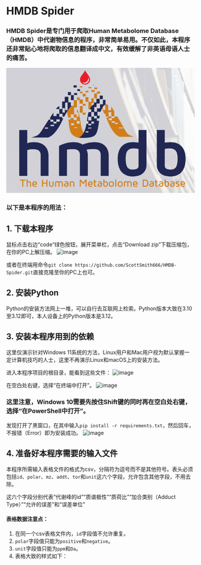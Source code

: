 # HMDB Spider

### HMDB Spider是专门用于爬取Human Metabolome Database（HMDB）中代谢物信息的程序，非常简单易用。不仅如此，本程序还非常贴心地将爬取的信息翻译成中文，有效缓解了非英语母语人士的痛苦。
![](https://github.com/ScottSmith666/HMDB-Spider/blob/master/imgs/hmdb.png)
### 以下是本程序的用法：

## 1. 下载本程序
鼠标点击右边“code”绿色按钮，展开菜单栏，点击“Download zip”下载压缩包，在你的PC上解压缩。
![image](https://github.com/user-attachments/assets/5649e1e2-0cfc-4153-8d68-80d6ff656834)

或者在终端用命令`git clone https://github.com/ScottSmith666/HMDB-Spider.git`直接克隆至你的PC上也可。

## 2. 安装Python
Python的安装方法网上一堆，可以自行去互联网上检索。Python版本大致在3.10至3.12即可，本人设备上的Python版本是3.12。

## 3. 安装本程序用到的依赖
这里仅演示针对Windows 11系统的方法，Linux用户和Mac用户视为默认掌握一定计算机技巧的人士，这里不再演示Linux和macOS上的安装方法。

进入本程序项目的根目录，能看到这些文件：
![image](https://github.com/user-attachments/assets/bd650ab8-bf25-4be8-b2b0-8f20b8ad7097)

在空白处右键，选择“在终端中打开”。
![image](https://github.com/user-attachments/assets/e8eba5f9-0e47-4d73-b70d-14bb284f5922)

### 这里注意，Windows 10需要先按住Shift键的同时再在空白处右键，选择“在PowerShell中打开”。

发现打开了黑窗口，在其中输入`pip install -r requirements.txt`，然后回车，不报错（Error）即为安装成功。
![image](https://github.com/user-attachments/assets/cdce6d91-32e0-447c-860d-c836ad9422a1)

## 4. 准备好本程序需要的输入文件
本程序所需输入表格文件的格式为csv，分隔符为逗号而不是其他符号。表头必须包括`id`、`polar`、`mz`、`addt`、`tor`和`unit`这六个字段，允许包含其他字段，不用去除。

这六个字段分别代表“代谢峰的id”“质谱极性”“质荷比”“加合类别（Adduct Type）”“允许的误差”和“误差单位”

#### 表格数据注意点：
1. 在同一个csv表格文件内，`id`字段值不允许重复。
2. `polar`字段值只能为`positive`和`negative`。
3. `unit`字段值只能为`ppm`和`Da`。
4. 表格大致的样式如下：
